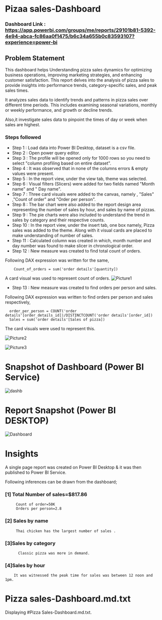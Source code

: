 
# Pizaa sales-Dashboard

### Dashboard Link : https://app.powerbi.com/groups/me/reports/29101b81-5392-4e94-abca-fc86aa0f1475/b6c34a655b0c83593107?experience=power-bi
## Problem Statement

This dashboard helps Understanding pizza sales dynamics for optimizing business operations, improving marketing strategies, and enhancing customer satisfaction. This report delves into the analysis of pizza sales to provide insights into performance trends, category-specific sales, and peak sales times.


 It analyzes sales data to identify trends and patterns in pizza sales over different time periods. This includes examining seasonal variations, monthly or weekly performance, and growth or decline trends.

 Also,it investigate sales data to pinpoint the times of day or week when sales are highest. 


### Steps followed 

- Step 1 : Load data into Power BI Desktop, dataset is a csv file.
- Step 2 : Open power query editor.
- Step 3 : The profile will be opened only for 1000 rows so you need to select "column profiling based on entire dataset".
- Step 4 : It was observed that in none of the columns errors & empty values were present.
- Step 5 : In the report view, under the view tab, theme was selected.
- Step 6 : Visual filters (Slicers) were added for two fields named "Month name" and " Day name".
- Step 7 : Three card visuals were added to the canvas, namely , "Sales" ,"Count of order" and "Order per person".
- Step 8 : The bar chart were also added to the report design area representing the number of sales by hour, and sales by name of pizzas.
- Step 9 : The pie charts were also included to understand the trend in sales by category and their respective counts.
- Step 10 : In the report view, under the insert tab, one box namely, Pizza sales was added to the theme. Along with it visual cards are placed to make understanding of number of sales.
- Step 11 : Calculated column was created in which, month number and day number was found to make slicer in chronological order.
- Step 12 : New measure was created to find total count of orders.

Following DAX expression was written for the same,
        
        Count_of_orders = sum('order details'[quantity])
        
A card visual was used to represent count of orders.
![Picture1](https://github.com/user-attachments/assets/47ce6543-2094-4ded-977a-c53d038145ea)

        
 - Step 13 : New measure was created to find  orders per person and sales.
 
 Following DAX expression was written to find orders per person and sales respectively,
 
      order_per_person = COUNT('order details'[order_details_id])/DISTINCTCOUNT('order details'[order_id])
      Sales = sum('order details'[Sales of pizza])
 
 The card visuals were used to represent this.

 ![Picture2](https://github.com/user-attachments/assets/f9ddd723-307f-4ff2-8a5c-7f10109e2d43)

![Picture3](https://github.com/user-attachments/assets/b725afa0-b550-4e04-bfd4-874e9b30873b)


# Snapshot of Dashboard (Power BI Service)

![dashb](https://github.com/user-attachments/assets/6552eddc-1758-4a5a-ada5-c6d573ea70d9)

 
 # Report Snapshot (Power BI DESKTOP)

 
![Dashboard](https://github.com/user-attachments/assets/5edc447c-b7a9-4a0f-a4d6-0ec8f7292a4a)

# Insights

A single page report was created on Power BI Desktop & it was then published to Power BI Service.

Following inferences can be drawn from the dashboard;

### [1] Total Number of sales=$817.86
         Count of order=50K
         Orders per person=2.8

### [2] Sales by name 
         Thai chicken has the largest number of sales .
  
  ### [3]Sales by category
          Classic pizza was more in demand.  

        
 ###  [4]Sales by hour
        It was witnessed the peak time for sales was between 12 noon and 1pm.

# Pizza sales-Dashboard.md.txt
Displaying #Pizza Sales-Dashboard.md.txt.
